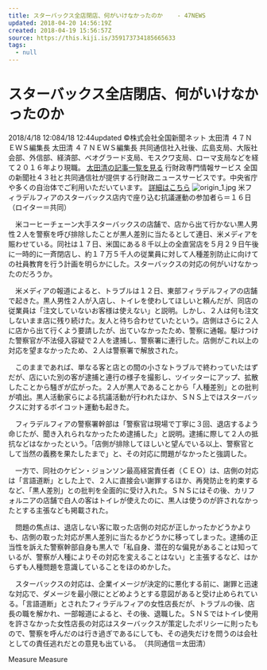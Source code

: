 ```yaml
---
title: スターバックス全店閉店、何がいけなかったのか    - 47NEWS
updated: 2018-04-20 14:56:19Z
created: 2018-04-19 15:56:57Z
source: https://this.kiji.is/359173734185665633
tags:
  - null
---
```


# **スターバックス全店閉店、何がいけなかったのか**

2018/4/18 12:084/18 12:44updated
©株式会社全国新聞ネット
太田清
４７ＮＥＷＳ編集長
太田清
４７ＮＥＷＳ編集長
共同通信社入社後、広島支局、大阪社会部、外信部、経済部、ベオグラード支局、モスクワ支局、ローマ支局などを経て２０１６年より現職。
[太田清の記事一覧を見る](https://this.kiji.is/-/authors/354847228424111201)
行財政専門情報サービス
全国の新聞社４３社と共同通信社が提供する行財政ニュースサービスです。中央省庁や多くの自治体でご利用いただいています。
[詳細はこちら](https://47gyosei.jp/login?in=kijiis)
![origin_1.jpg](../_resources/origin_1-4.jpg)
米フィラデルフィアのスターバックス店内で座り込む抗議運動の参加者ら＝１６日（ロイター＝共同）

　米コーヒーチェーン大手スターバックスの店舗で、店から出て行かない黒人男性２人を警察を呼び排除したことが黒人差別に当たるとして連日、米メディアを賑わせている。同社は１７日、米国にある８千以上の全直営店を５月２９日午後に一時的に一斉閉店し、約１７万５千人の従業員に対して人種差別防止に向けての社員教育を行う計画を明らかにした。スターバックスの対応の何がいけなかったのだろうか。

　米メディアの報道によると、トラブルは１２日、東部フィラデルフィアの店舗で起きた。黒人男性２人が入店し、トイレを使わしてほしいと頼んだが、同店の従業員は「注文していないお客様は使えない」と説明。しかし、２人は何も注文しないまま店に残り続けた。友人と待ち合わせていたという。店側はさらに２人に店から出て行くよう要請したが、出ていなかったため、警察に通報。駆けつけた警察官が不法侵入容疑で２人を逮捕し、警察署に連行した。店側がこれ以上の対応を望まなかったため、２人は警察署で解放された。

　このままであれば、単なる客と店との間の小さなトラブルで終わっていたはずだが、店にいた別の客が逮捕と連行の様子を撮影し、ツイッターにアップ、拡散したことから騒ぎが広がった。２人が黒人であることから「人種差別」との批判が噴出。黒人活動家らによる抗議活動が行われたほか、ＳＮＳ上ではスターバックスに対するボイコット運動も起きた。

　フィラデルフィアの警察署幹部は「警察官は現場で丁寧に３回、退店するよう命じたが、聞き入れられなかったため逮捕した」と説明。逮捕に際して２人の抵抗などはなかったという。「店側が排除してほしいと望んでいる以上、警察官として当然の義務を果たしたまで」と、その対応に問題がなかったと強調した。

　一方で、同社のケビン・ジョンソン最高経営責任者（ＣＥＯ）は、店側の対応は「言語道断」とした上で、２人に直接会い謝罪するほか、再発防止を約束するなど、「黒人差別」との批判を全面的に受け入れた。ＳＮＳにはその後、カリフォルニアの店舗で白人の客はトイレが使えたのに、黒人は使うのが許されなかったとする主張なども掲載された。

　問題の焦点は、退店しない客に取った店側の対応が正しかったかどうかよりも、店側の取った対応が黒人差別に当たるかどうかに移ってしまった。逮捕の正当性を訴えた警察幹部自身も黒人で「私自身、潜在的な偏見があることは知っているが、警察が人種によりその対応を変えることはない」と主張するなど、はからずも人種問題を意識していることをほのめかした。

　スターバックスの対応は、企業イメージが決定的に悪化する前に、謝罪と迅速な対応で、ダメージを最小限にとどめようとする意図があると受け止められている。「言語道断」とされたフィラデルフィアの女性店長だが、トラブルの後、店長の職を解かれ、一部報道によると、その後、退職した。ＳＮＳではトイレ使用を許さなかった女性店長の対応はスターバックスが策定したポリシーに則ったもので、警察を呼んだのは行き過ぎであるにしても、その過失だけを問うのは会社としての責任逃れだとの意見も出ている。　（共同通信＝太田清）

Measure
Measure